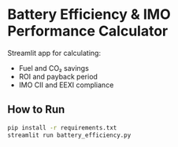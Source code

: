 # Battery Efficiency & IMO Performance Calculator

Streamlit app for calculating:
- Fuel and CO₂ savings
- ROI and payback period
- IMO CII and EEXI compliance

## How to Run
```bash
pip install -r requirements.txt
streamlit run battery_efficiency.py
```